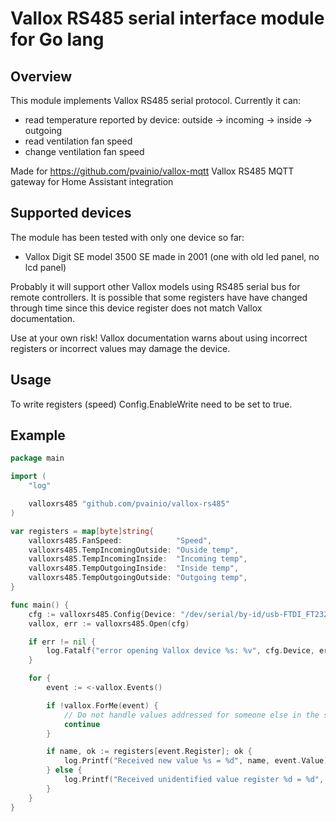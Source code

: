 # Vallox RS485 serial interface module for Go lang

## Overview

This module implements Vallox RS485 serial protocol.  Currently it can:
- read temperature reported by device: outside -> incoming -> inside -> outgoing
- read ventilation fan speed
- change ventilation fan speed

Made for https://github.com/pvainio/vallox-mqtt Vallox RS485 MQTT gateway for Home Assistant integration

## Supported devices

The module has been tested with only one device so far:
- Vallox Digit SE model 3500 SE made in 2001 (one with old led panel, no lcd panel)

Probably it will support other Vallox models using RS485 serial bus for remote controllers.  It is possible that some registers have have changed through time since this device register does not match Vallox documentation.

Use at your own risk!  Vallox documentation warns about using incorrect registers or incorrect values may damage the device.

## Usage

To write registers (speed) Config.EnableWrite need to be set to true.

## Example

```go
package main

import (
	"log"

	valloxrs485 "github.com/pvainio/vallox-rs485"
)

var registers = map[byte]string{
	valloxrs485.FanSpeed:            "Speed",
	valloxrs485.TempIncomingOutside: "Ouside temp",
	valloxrs485.TempIncomingInside:  "Incoming temp",
	valloxrs485.TempOutgoingInside:  "Inside temp",
	valloxrs485.TempOutgoingOutside: "Outgoing temp",
}

func main() {
	cfg := valloxrs485.Config{Device: "/dev/serial/by-id/usb-FTDI_FT232R_USB_UART_A901IPIR-if00-port0"}
	vallox, err := valloxrs485.Open(cfg)

	if err != nil {
		log.Fatalf("error opening Vallox device %s: %v", cfg.Device, err)
	}

	for {
		event := <-vallox.Events()

		if !vallox.ForMe(event) {
			// Do not handle values addressed for someone else in the same bus
			continue
		}

		if name, ok := registers[event.Register]; ok {
			log.Printf("Received new value %s = %d", name, event.Value)
		} else {
			log.Printf("Received unidentified value register %d = %d", event.Register, event.Value)
		}
	}
}
```
